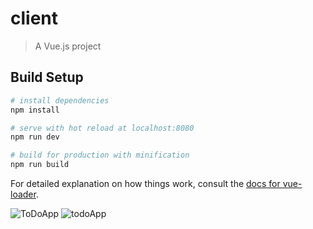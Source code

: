 # client

> A Vue.js project

## Build Setup

```bash
# install dependencies
npm install

# serve with hot reload at localhost:8080
npm run dev

# build for production with minification
npm run build
```

For detailed explanation on how things work, consult the [docs for vue-loader](http://vuejs.github.io/vue-loader).

![ToDoApp](https://user-images.githubusercontent.com/57585087/98449557-97501500-2145-11eb-9e4f-9975e85d4b10.gif)
![todoApp](https://user-images.githubusercontent.com/57585087/98449556-961ee800-2145-11eb-83dd-1807fa8b59db.png)

<!--
![ToDoApp](https://i.imgur.com/JUS5yKo.gif)
![todoApp](https://i.imgur.com/P8hbjaL.png) -->
